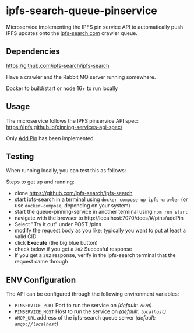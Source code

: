# ipfs-search-queue-pinservice

Microservice implementing the IPFS pin service API to automatically push IPFS updates onto the [ipfs-search.com](https://ipfs-search.com) crawler queue.

## Dependencies

https://github.com/ipfs-search/ipfs-search

Have a crawler and the Rabbit MQ server running somewhere.

Docker to build/start or node 16+ to run locally

## Usage

The microservice follows the IPFS pinservice API spec:
https://ipfs.github.io/pinning-services-api-spec/

Only [Add Pin](https://ipfs.github.io/pinning-services-api-spec/#operation/addPin) has been implemented.

## Testing

When running locally, you can test this as follows:

Steps to get up and running:

- clone https://github.com/ipfs-search/ipfs-search
- start ipfs-search in a terminal using `docker compose up ipfs-crawler` (or use `docker-compose`, depending on your system)
- start the queue-pinning-service in another terminal using `npm run start`
- navigate with the browser to http://localhost:7070/docs/#/pins/addPin
- Select "Try it out" under POST /pins
- modify the request body as you like; typically you want to put at least a valid CID
- click **Execute** (the big blue button)
- check below if you get a `202` Succesful response
- If you get a `202` response, verify in the ipfs-search terminal that the request came through

## ENV Configuration

The API can be configured through the following environment variables:

- `PINSERVICE_PORT` Port to run the service on _(default: `7070`)_
- `PINSERVICE_HOST` Host to run the service on _(default: `localhost`)_
- `AMQP_URL` address of the ipfs-search queue server _(default: `amqp://localhost`)_
